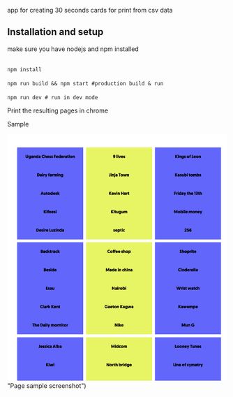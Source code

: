 app for creating 30 seconds cards for print from csv data

Installation and setup
-------

make sure you have nodejs and npm installed

```

npm install

npm run build && npm start #production build & run

npm run dev # run in dev mode

```

Print the resulting pages in chrome

Sample

![alt text](https://github.com/epicallan/30-seconds/raw/master/sample/page.png) "Page sample screenshot")

